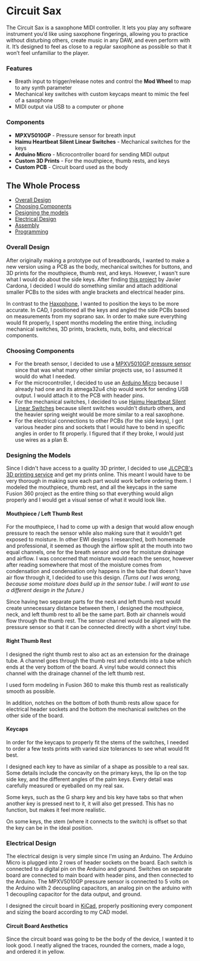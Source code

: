 # Circuit Sax

The Circuit Sax is a saxophone MIDI controller. It lets you play any software instrument you’d like using saxophone fingerings, allowing you to practice without disturbing others, create music in any DAW, and even perform with it. It’s designed to feel as close to a regular saxophone as possible so that it won’t feel unfamiliar to the player.

### Features

- Breath input to trigger/release notes and control the **Mod Wheel** to map to any synth parameter
- Mechanical key switches with custom keycaps meant to mimic the feel of a saxophone
- MIDI output via USB to a computer or phone

### Components

- **MPXV5010GP** - Pressure sensor for breath input
- **Haimu Heartbeat Silent Linear Switches** - Mechanical switches for the keys
- **Arduino Micro** - Microcontroller board for sending MIDI output
- **Custom 3D Prints** - For the mouthpiece, thumb rests, and keys
- **Custom PCB** - Circuit board used as the body

## The Whole Process

- [Overall Design](#overall-design)
- [Choosing Components](#choosing-components)
- [Designing the models](#designing-the-models)
- [Electrical Design](#designing-the-pcb)
- [Assembly](#assembly)
- [Programming](#programming)

### Overall Design

After originally making a prototype out of breadboards, I wanted to make a new version using a PCB as the body, mechanical switches for buttons, and 3D prints for the mouthpiece, thumb rest, and keys. However, I wasn't sure what I would do about the side keys. After finding [this project](https://github.com/cardonabits/haxo-hw) by Javier Cardona, I decided I would do something similar and attach additional smaller PCBs to the sides with angle brackets and electrical header pins.

In contrast to the [Haxophone](https://github.com/cardonabits/haxo-hw), I wanted to position the keys to be more accurate. In CAD, I positioned all the keys and angled the side PCBs based on measurements from my soprano sax. In order to make sure everything would fit properly, I spent months modeling the entire thing, including mechanical switches, 3D prints, brackets, nuts, bolts, and electrical components.

### Choosing Components

- For the breath sensor, I decided to use a [MPXV5010GP pressure sensor](https://www.digikey.com/en/products/detail/nxp-usa-inc/MPXV5010GP/951847?s=N4IgTCBcDaILYAcAeA3ArABgIwYOYJAF0BfIA) since that was what many other similar projects use, so I assumed it would do what I needed.
- For the microcontroller, I decided to use an [Arduino Micro](https://store.arduino.cc/products/arduino-micro) because I already had one and its atmega32u4 chip would work for sending USB output. I would attach it to the PCB with header pins.
- For the mechanical switches, I decided to use [Haimu Heartbeat Silent Linear Switches](https://cannonkeys.com/products/haimu-heartbeat-silent-linear-switch?srsltid=AfmBOoo-FxAV9BJslixNNQ3mZ6u7veaNx8jfjfWYgJqzr-3P1V7ygZ23) because silent switches wouldn't disturb others, and the heavier spring weight would be more similar to a real saxophone.
- For the electrical connections to other PCBs (for the side keys), I got various header pins and sockets that I would have to bend in specific angles in order to fit properly. I figured that if they broke, I would just use wires as a plan B.

### Designing the Models

Since I didn't have access to a quality 3D printer, I decided to use [JLCPCB's 3D printing service](https://jlc3dp.com/?source=JLCPCB-top-productbar) and get my prints online. This meant I would have to be very thorough in making sure each part would work before ordering them.
I modeled the mouthpiece, thumb rest, and all the keycaps in the same Fusion 360 project as the entire thing so that everything would align properly and I would get a visual sense of what it would look like.

#### Mouthpiece / Left Thumb Rest

For the mouthpiece, I had to come up with a design that would allow enough pressure to reach the sensor while also making sure that it wouldn't get exposed to moisture. In other EWI designs I researched, both homemade and professional, it seemed as though the airflow split at the mouth into two equal channels, one for the breath sensor and one for moisture drainage and airflow. I was concerned that moisture would reach the sensor, however after reading somewhere that most of the moisture comes from condensation and condensation only happens in the tube that doesn't have air flow through it, I decided to use this design. _(Turns out I was wrong, because some moisture does build up in the sensor tube. I will want to use a different design in the future.)_

Since having two separate parts for the neck and left thumb rest would create unnecessary distance between them, I designed the mouthpiece, neck, and left thumb rest to all be the same part. Both air channels would flow through the thumb rest. The sensor channel would be aligned with the pressure sensor so that it can be connected directly with a short vinyl tube.

#### Right Thumb Rest

I designed the right thumb rest to also act as an extension for the drainage tube. A channel goes through the thumb rest and extends into a tube which ends at the very bottom of the board. A vinyl tube would connect this channel with the drainage channel of the left thumb rest.

I used form modeling in Fusion 360 to make this thumb rest as realistically smooth as possible.

In addition, notches on the bottom of both thumb rests allow space for electrical header sockets and the bottom the mechanical switches on the other side of the board.

#### Keycaps

In order for the keycaps to properly fit the stems of the switches, I needed to order a few tests prints with varied size tolerances to see what would fit best.

I designed each key to have as similar of a shape as possible to a real sax. Some details include the concavity on the primary keys, the lip on the top side key, and the different angles of the palm keys. Every detail was carefully measured or eyeballed on my real sax.

Some keys, such as the G sharp key and bis key have tabs so that when another key is pressed next to it, it will also get pressed. This has no function, but makes it feel more realistic.

On some keys, the stem (where it connects to the switch) is offset so that the key can be in the ideal position.

### Electrical Design

The electrical design is very simple since I'm using an Arduino. The Arduino Micro is plugged into 2 rows of header sockets on the board. Each switch is connected to a digital pin on the Arduino and ground. Switches on separate board are connected to main board with header pins, and then connected to the Arduino. The MPXV5010GP pressure sensor is connected to 5 volts on the Arduino with 2 decoupling capacitors, an analog pin on the arduino with 1 decoupling capacitor for the data output, and ground.

I designed the circuit board in [KiCad](https://www.kicad.org/), properly positioning every component and sizing the board according to my CAD model.

#### Circuit Board Aesthetics

Since the circuit board was going to be the body of the device, I wanted it to look good. I neatly aligned the traces, rounded the corners, made a logo, and ordered it in yellow.

<!-- ### Assembly

After the PCB and electrical components had arrived, it was time to get building. Assembly consisted of:

* Soldering all electrical components on, such as the breath sensor, small SMD capacitors, headers, and mechanical switches.
* Bending brackets  -->
